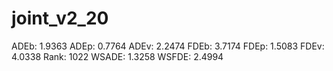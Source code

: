 # joint_v2_20

ADEb: 1.9363
ADEp: 0.7764
ADEv: 2.2474
FDEb: 3.7174
FDEp: 1.5083
FDEv: 4.0338
Rank: 1022
WSADE: 1.3258
WSFDE: 2.4994
